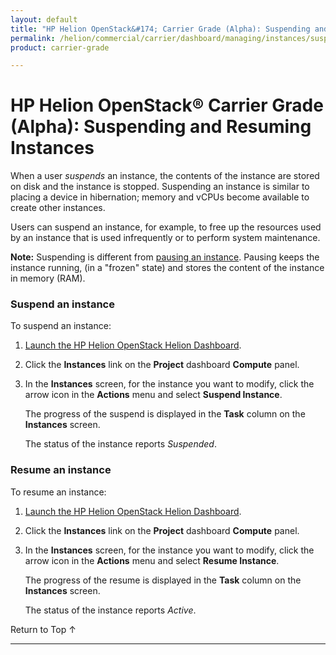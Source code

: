 ```yaml
---
layout: default
title: "HP Helion OpenStack&#174; Carrier Grade (Alpha): Suspending and Resuming Instances"
permalink: /helion/commercial/carrier/dashboard/managing/instances/suspend/
product: carrier-grade

---
```

<!--UNDER REVISION-->

<script>

function PageRefresh {
onLoad="window.refresh"
}

PageRefresh();

</script>

<!--
<p style="font-size: small;"> <a href="/helion/commercial/carrier/ga1/install/">&#9664; PREV</a> | <a href="/helion/commercial/carrier/ga1/install-overview/">&#9650; UP</a> | <a href="/helion/commercial/carrier/ga1/">NEXT &#9654;</a></p> 
-->

# HP Helion OpenStack&#174; Carrier Grade (Alpha): Suspending and Resuming Instances

When a user *suspends* an instance, the contents of the instance are stored on disk and the instance is stopped. Suspending an instance is similar to placing a device in hibernation; memory and vCPUs become available to create other instances.

Users can suspend an instance, for example, to free up the resources used by an instance that is used infrequently or to perform system maintenance. 

**Note:** Suspending is different from <a href="/helion/commercial/carrier/dashboard/managing/instances/pause/">pausing an instance</a>. Pausing keeps the instance running, (in a &quot;frozen&quot; state) and stores the content of the instance in memory (RAM).  


### Suspend an instance ###

To suspend an instance:

1. [Launch the HP Helion OpenStack Helion Dashboard](/helion/openstack/carrier/dashboard/login/).

2. Click the **Instances** link on the **Project** dashboard **Compute** panel.

3. In the **Instances** screen, for the instance you want to modify, click the arrow icon in the **Actions** menu and select **Suspend Instance**.

	The progress of the suspend is displayed in the **Task** column on the **Instances** screen.

	The status of the instance reports *Suspended*.

### Resume an instance ###

To resume an instance:

1. [Launch the HP Helion OpenStack Helion Dashboard](/helion/openstack/carrier/dashboard/login/).

2. Click the **Instances** link on the **Project** dashboard **Compute** panel.

3. In the **Instances** screen, for the instance you want to modify, click the arrow icon in the **Actions** menu and select **Resume Instance**.

	The progress of the resume is displayed in the **Task** column on the **Instances** screen.

	The status of the instance reports *Active*. 

<a href="#top" style="padding:14px 0px 14px 0px; text-decoration: none;"> Return to Top &#8593; </a>


----
